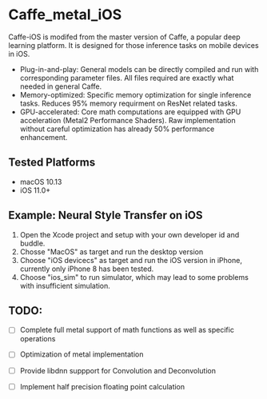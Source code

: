 # Caffe_metal_iOS

Caffe-iOS is modifed from the master version of Caffe, a popular deep learning platform. It is designed for those inference tasks on mobile devices in iOS.

* Plug-in-and-play: General models can be directly compiled and run with corresponding parameter files. All files required are exactly what needed in general Caffe.
* Memory-optimized: Specific memory optimization for single inference tasks. Reduces 95% memory requirment on ResNet related tasks.
* GPU-accelerated: Core math computations are equipped with GPU acceleration (Metal2 Performance Shaders). Raw implementation without careful optimization has already 50% performance enhancement.


## Tested Platforms
* macOS 10.13
* iOS 11.0+

## Example: Neural Style Transfer on iOS
1. Open the Xcode project and setup with your own developer id and buddle.
2. Chosse "MacOS" as target and run the desktop version
3. Choose "iOS devicecs" as target and run the iOS version in iPhone, currently only iPhone 8 has been tested.
4. Choose "ios_sim" to run simulator, which may lead to some problems with insufficient simulation.

## TODO:
- [ ] Complete full metal support of math functions as well as specific operations
- [ ] Optimization of metal implementation
- [ ] Provide libdnn suppport for Convolution and Deconvolution
- [ ] Implement half precision floating point calculation






